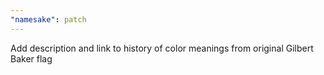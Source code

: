 ```yaml
---
"namesake": patch
---
```


Add description and link to history of color meanings from original Gilbert Baker flag
